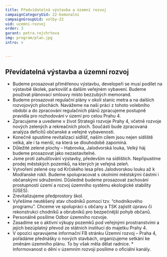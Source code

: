 ```yaml
---
title: Předvídatelná výstavba a územní rozvoj
campaignCategoryUid: 22-komunalni
campaignGroupUid: volby-22
uid: uzemni-rozvoj
order: 3
garant: petra.rejchrtova
img: program/plan.jpg
intro: >
  

---
```


## Převídatelná výstavba a územní rozvoj 

* Budeme prosazovat přiměřenou výstavbu, developeři se musí podílet na výstavbě školek, parkovišť a dalším veřejném vybavení. Budeme používat plánovací smlouvy místo bezzubých memorand. 
* Budeme prosazovat regulační plány v okolí stanic metra a na dalších rozvojových plochách. Navážeme na naši práci z tohoto volebního období a do zpracování regulačních plánů zpracujeme postupně pravidla pro rozhodování v území pro celou Prahu 4. 
* Zpracujeme a uvedeme v život Strategii rozvoje Prahy 4, včetně rozvoje nových zelených a rekreačních ploch. Součástí bude zpracovaná analýza deficitů občanské a veřejné vybavenosti. 
* Konečně spustíme revitalizaci sídlišť, naším cílem jsou nejen sídliště velká, ale i ta menší, na která se dlouhodobě zapomíná. 
* Důležité zelené plochy – Habrovka, Jalodvorská louka, Velký háj budeme prosazovat jako nezastavitelné. 
* Jsme proti zahušťování výstavby, především na sídlištích. Nepřipustíme prodej městských pozemků, na kterých je veřejná zeleň. 
* Vytvoření zelené osy od Krčského lesa přes Jalodvorskou louku až k Modřanské rokli. Budeme spolupracovat s okolními městskými částmi i občanskými sdruženími. Důsledně budeme prosazovat zachování prostupnosti území a rozvoj územního systému ekologické stability (ÚSES). 
* Zrevitalizujeme předprostory škol. 
* Vyřešíme neutěšený stav chodníků pomocí tzv. “chodníkového programu”. Chceme ve spolupráci s občany a TSK zajistit úpravu či rekonstrukci chodníků a obrubníků pro bezpečnější pohyb občanů. 
* Personálně posílíme Odbor územního rozvoje. 
* Zasadíme se o aktivní výkupy pozemků pod veřejnými prostranstvími a jejich bezúplatný převod ze státních institucí do majetku Prahy 4. 
* V opozici spravujeme informační FB stránku Územní rozvoj – Praha 4, pořádáme přednášky o nových stavbách, organizujeme setkání ke změnám územního plánu. To by však měla dělat radnice. * Informovanost o dění v územním rozvoji posílíme o oficiální kanály. 

